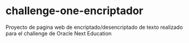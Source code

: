 # challenge-one-encriptador
Proyecto de pagina web de encriptado/desencriptado de texto realizado para el challenge de Oracle Next Education

